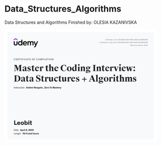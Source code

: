 # Data_Structures_Algorithms
Data Structures and Algorithms
Finished by: OLESIA KAZANIVSKA

![Certificate](certificate.jpg)
